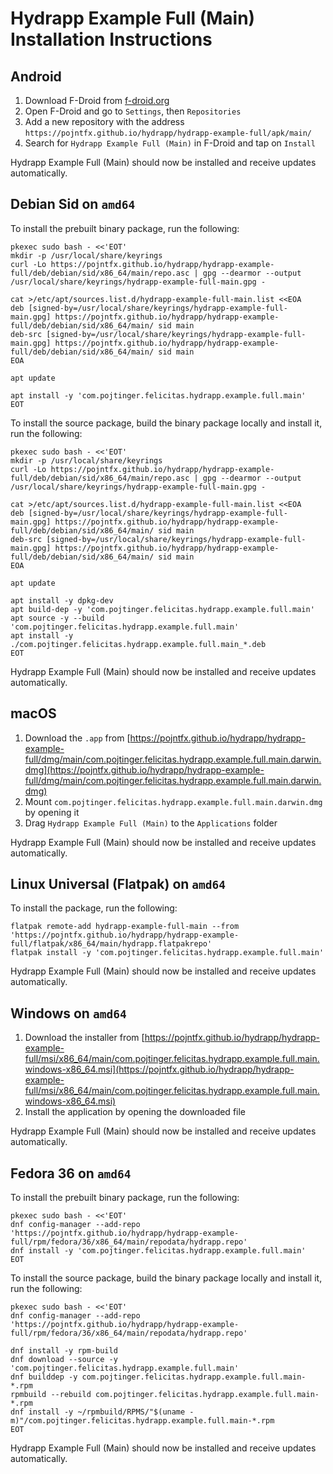 # Hydrapp Example Full (Main) Installation Instructions

## Android

1. Download F-Droid from [f-droid.org](https://f-droid.org/)
2. Open F-Droid and go to `Settings`, then `Repositories`
3. Add a new repository with the address `https://pojntfx.github.io/hydrapp/hydrapp-example-full/apk/main/`
4. Search for `Hydrapp Example Full (Main)` in F-Droid and tap on `Install`

Hydrapp Example Full (Main) should now be installed and receive updates automatically.

## Debian Sid on `amd64`

To install the prebuilt binary package, run the following:

```shell
pkexec sudo bash - <<'EOT'
mkdir -p /usr/local/share/keyrings
curl -Lo https://pojntfx.github.io/hydrapp/hydrapp-example-full/deb/debian/sid/x86_64/main/repo.asc | gpg --dearmor --output /usr/local/share/keyrings/hydrapp-example-full-main.gpg -

cat >/etc/apt/sources.list.d/hydrapp-example-full-main.list <<EOA
deb [signed-by=/usr/local/share/keyrings/hydrapp-example-full-main.gpg] https://pojntfx.github.io/hydrapp/hydrapp-example-full/deb/debian/sid/x86_64/main/ sid main
deb-src [signed-by=/usr/local/share/keyrings/hydrapp-example-full-main.gpg] https://pojntfx.github.io/hydrapp/hydrapp-example-full/deb/debian/sid/x86_64/main/ sid main
EOA

apt update

apt install -y 'com.pojtinger.felicitas.hydrapp.example.full.main'
EOT
```

To install the source package, build the binary package locally and install it, run the following:

```shell
pkexec sudo bash - <<'EOT'
mkdir -p /usr/local/share/keyrings
curl -Lo https://pojntfx.github.io/hydrapp/hydrapp-example-full/deb/debian/sid/x86_64/main/repo.asc | gpg --dearmor --output /usr/local/share/keyrings/hydrapp-example-full-main.gpg -

cat >/etc/apt/sources.list.d/hydrapp-example-full-main.list <<EOA
deb [signed-by=/usr/local/share/keyrings/hydrapp-example-full-main.gpg] https://pojntfx.github.io/hydrapp/hydrapp-example-full/deb/debian/sid/x86_64/main/ sid main
deb-src [signed-by=/usr/local/share/keyrings/hydrapp-example-full-main.gpg] https://pojntfx.github.io/hydrapp/hydrapp-example-full/deb/debian/sid/x86_64/main/ sid main
EOA

apt update

apt install -y dpkg-dev
apt build-dep -y 'com.pojtinger.felicitas.hydrapp.example.full.main'
apt source -y --build 'com.pojtinger.felicitas.hydrapp.example.full.main'
apt install -y ./com.pojtinger.felicitas.hydrapp.example.full.main_*.deb
EOT
```

Hydrapp Example Full (Main) should now be installed and receive updates automatically.

## macOS

1. Download the `.app` from [https://pojntfx.github.io/hydrapp/hydrapp-example-full/dmg/main/com.pojtinger.felicitas.hydrapp.example.full.main.darwin.dmg](https://pojntfx.github.io/hydrapp/hydrapp-example-full/dmg/main/com.pojtinger.felicitas.hydrapp.example.full.main.darwin.dmg)
2. Mount `com.pojtinger.felicitas.hydrapp.example.full.main.darwin.dmg` by opening it
3. Drag `Hydrapp Example Full (Main)` to the `Applications` folder

Hydrapp Example Full (Main) should now be installed and receive updates automatically.

## Linux Universal (Flatpak) on `amd64`

To install the package, run the following:

```shell
flatpak remote-add hydrapp-example-full-main --from 'https://pojntfx.github.io/hydrapp/hydrapp-example-full/flatpak/x86_64/main/hydrapp.flatpakrepo'
flatpak install -y 'com.pojtinger.felicitas.hydrapp.example.full.main'
```

Hydrapp Example Full (Main) should now be installed and receive updates automatically.

## Windows on `amd64`

1. Download the installer from [https://pojntfx.github.io/hydrapp/hydrapp-example-full/msi/x86_64/main/com.pojtinger.felicitas.hydrapp.example.full.main.windows-x86_64.msi](https://pojntfx.github.io/hydrapp/hydrapp-example-full/msi/x86_64/main/com.pojtinger.felicitas.hydrapp.example.full.main.windows-x86_64.msi)
2. Install the application by opening the downloaded file

Hydrapp Example Full (Main) should now be installed and receive updates automatically.

## Fedora 36 on `amd64`

To install the prebuilt binary package, run the following:

```shell
pkexec sudo bash - <<'EOT'
dnf config-manager --add-repo 'https://pojntfx.github.io/hydrapp/hydrapp-example-full/rpm/fedora/36/x86_64/main/repodata/hydrapp.repo'
dnf install -y 'com.pojtinger.felicitas.hydrapp.example.full.main'
EOT
```

To install the source package, build the binary package locally and install it, run the following:

```shell
pkexec sudo bash - <<'EOT'
dnf config-manager --add-repo 'https://pojntfx.github.io/hydrapp/hydrapp-example-full/rpm/fedora/36/x86_64/main/repodata/hydrapp.repo'

dnf install -y rpm-build
dnf download --source -y 'com.pojtinger.felicitas.hydrapp.example.full.main'
dnf builddep -y com.pojtinger.felicitas.hydrapp.example.full.main-*.rpm
rpmbuild --rebuild com.pojtinger.felicitas.hydrapp.example.full.main-*.rpm
dnf install -y ~/rpmbuild/RPMS/"$(uname -m)"/com.pojtinger.felicitas.hydrapp.example.full.main-*.rpm
EOT
```

Hydrapp Example Full (Main) should now be installed and receive updates automatically.
